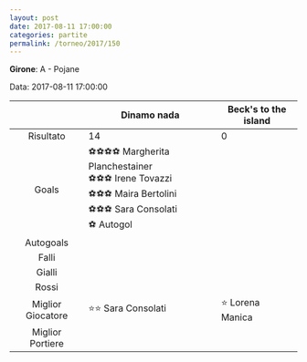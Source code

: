```yaml
---
layout: post
date: 2017-08-11 17:00:00
categories: partite
permalink: /torneo/2017/150
---
```

**Girone**: A - Pojane

Data: 2017-08-11 17:00:00

| | Dinamo nada | Beck's to the island |
|:-----:|-----|-----|
Risultato|14|0
Goals|⚽⚽⚽⚽ Margherita Planchestainer<br/>⚽⚽⚽ Irene Tovazzi <br/>⚽⚽⚽ Maira Bertolini<br/>⚽⚽⚽ Sara Consolati<br/>⚽   Autogol|
Autogoals||
Falli||
Gialli||
Rossi||
Miglior Giocatore|⭐⭐ Sara Consolati<br/>|⭐ Lorena Manica <br/>
Miglior Portiere||